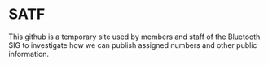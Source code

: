 # SATF
This github is a temporary site used by members and staff of the Bluetooth SIG to investigate how we can publish assigned numbers and other public information.
